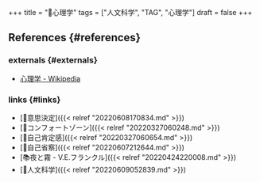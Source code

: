 +++
title = "📁心理学"
tags = ["人文科学", "TAG", "心理学"]
draft = false
+++

## References {#references}


### externals {#externals}

-   [心理学 - Wikipedia](https://ja.wikipedia.org/wiki/%E5%BF%83%E7%90%86%E5%AD%A6)


### links {#links}

-   [🔖意思決定]({{< relref "20220608170834.md" >}})
-   [📝コンフォートゾーン]({{< relref "20220327060248.md" >}})
-   [📝自己肯定感]({{< relref "20220327060654.md" >}})
-   [📝自己省察]({{< relref "20220607212644.md" >}})
-   [📚夜と霧 - V.E.フランクル]({{< relref "20220424220008.md" >}})
-   [📝人文科学]({{< relref "20220609052839.md" >}})
